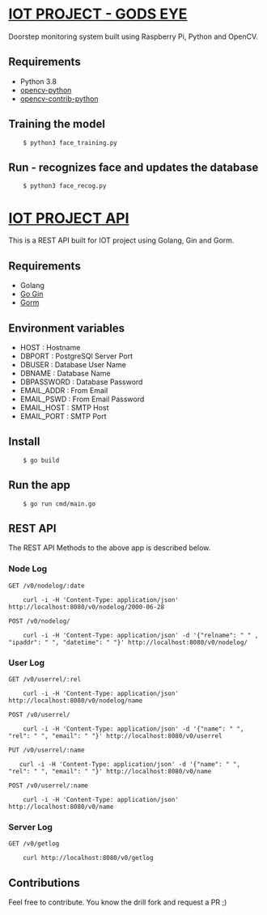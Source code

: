 # [IOT PROJECT - GODS EYE](https://github.com/mbmanu/IoT_Project)
Doorstep monitoring system built using Raspberry Pi, Python and OpenCV. 

## Requirements
- Python 3.8
- [opencv-python](https://pypi.org/project/opencv-python/)
- [opencv-contrib-python](https://pypi.org/project/opencv-contrib-python/)

## Training the model
```
    $ python3 face_training.py
```
## Run - recognizes face and updates the database
```
    $ python3 face_recog.py
```

# [IOT PROJECT API](https://github.com/shujanpannag/iot_project_api)
This is a REST API built for IOT project using Golang, Gin and Gorm.
## Requirements
- Golang
- [Go Gin](https://pkg.go.dev/github.com/gin-gonic/gin)
- [Gorm](https://pkg.go.dev/gorm.io/gorm)
## Environment variables
- HOST : Hostname
- DBPORT : PostgreSQl Server Port
- DBUSER : Database User Name
- DBNAME : Database Name
- DBPASSWORD : Database Password
- EMAIL_ADDR : From Email
- EMAIL_PSWD : From Email Password
- EMAIL_HOST : SMTP Host
- EMAIL_PORT : SMTP Port
## Install
```
    $ go build
```
## Run the app
```
    $ go run cmd/main.go
```
## REST API
The REST API Methods to the above app is described below.
### Node Log
`GET /v0/nodelog/:date`
``` 
    curl -i -H 'Content-Type: application/json' http://localhost:8080/v0/nodelog/2000-06-28
```
`POST /v0/nodelog/`
``` 
    curl -i -H 'Content-Type: application/json' -d '{"relname": " " , "ipaddr": " ", "datetime": " "}' http://localhost:8080/v0/nodelog/
```

### User Log
`GET /v0/userrel/:rel`

``` 
    curl -i -H 'Content-Type: application/json' http://localhost:8080/v0/nodelog/name
 ```

`POST /v0/userrel/`

``` 
    curl -i -H 'Content-Type: application/json' -d '{"name": " ", "rel": " ", "email": " "}' http://localhost:8080/v0/userrel
```

`PUT /v0/userrel/:name`

 ``` 
    curl -i -H 'Content-Type: application/json' -d '{"name": " ", "rel": " ", "email": " "}' http://localhost:8080/v0/name
```
    
`POST /v0/userrel/:name`

``` 
    curl -i -H 'Content-Type: application/json' http://localhost:8080/v0/name
```

### Server Log
`GET /v0/getlog`

``` 
    curl http://localhost:8080/v0/getlog
```
## Contributions
Feel free to contribute. You know the drill fork and request a PR ;)
